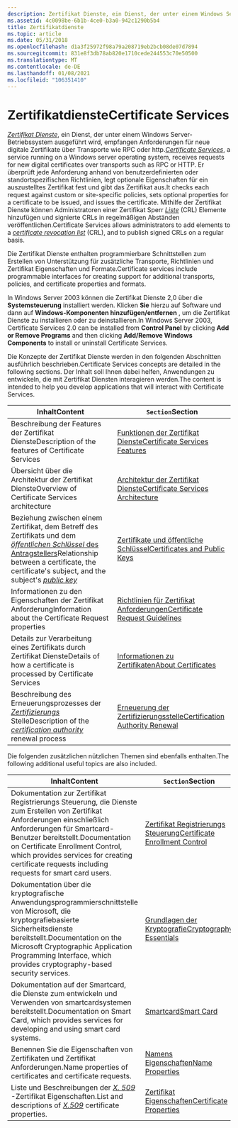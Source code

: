 ```yaml
---
description: Zertifikat Dienste, ein Dienst, der unter einem Windows Server-Betriebssystem ausgeführt wird, empfangen Anforderungen für neue digitale Zertifikate über Transporte wie RPC oder http.
ms.assetid: 4c0098be-6b1b-4ce0-b3a0-942c1290b5b4
title: Zertifikatdienste
ms.topic: article
ms.date: 05/31/2018
ms.openlocfilehash: d1a3f25972f98a79a208719eb2bcb08de07d7894
ms.sourcegitcommit: 831e8f3db78ab820e1710cede244553c70e50500
ms.translationtype: MT
ms.contentlocale: de-DE
ms.lasthandoff: 01/08/2021
ms.locfileid: "106351410"
---
```

# <a name="certificate-services"></a><span data-ttu-id="7fa41-103">Zertifikatdienste</span><span class="sxs-lookup"><span data-stu-id="7fa41-103">Certificate Services</span></span>

<span data-ttu-id="7fa41-104">[*Zertifikat Dienste*](../secgloss/c-gly.md), ein Dienst, der unter einem Windows Server-Betriebssystem ausgeführt wird, empfangen Anforderungen für neue digitale Zertifikate über Transporte wie RPC oder http.</span><span class="sxs-lookup"><span data-stu-id="7fa41-104">[*Certificate Services*](../secgloss/c-gly.md), a service running on a Windows server operating system, receives requests for new digital certificates over transports such as RPC or HTTP.</span></span> <span data-ttu-id="7fa41-105">Er überprüft jede Anforderung anhand von benutzerdefinierten oder standortspezifischen Richtlinien, legt optionale Eigenschaften für ein auszustelltes Zertifikat fest und gibt das Zertifikat aus.</span><span class="sxs-lookup"><span data-stu-id="7fa41-105">It checks each request against custom or site-specific policies, sets optional properties for a certificate to be issued, and issues the certificate.</span></span> <span data-ttu-id="7fa41-106">Mithilfe der Zertifikat Dienste können Administratoren einer Zertifikat Sperr [*Liste*](../secgloss/c-gly.md) (CRL) Elemente hinzufügen und signierte CRLs in regelmäßigen Abständen veröffentlichen.</span><span class="sxs-lookup"><span data-stu-id="7fa41-106">Certificate Services allows administrators to add elements to a [*certificate revocation list*](../secgloss/c-gly.md) (CRL), and to publish signed CRLs on a regular basis.</span></span>

<span data-ttu-id="7fa41-107">Die Zertifikat Dienste enthalten programmierbare Schnittstellen zum Erstellen von Unterstützung für zusätzliche Transporte, Richtlinien und Zertifikat Eigenschaften und Formate.</span><span class="sxs-lookup"><span data-stu-id="7fa41-107">Certificate services include programmable interfaces for creating support for additional transports, policies, and certificate properties and formats.</span></span>

<span data-ttu-id="7fa41-108">In Windows Server 2003 können die Zertifikat Dienste 2,0 über die **Systemsteuerung** installiert werden. Klicken **Sie** hierzu auf Software und dann auf **Windows-Komponenten hinzufügen/entfernen** , um die Zertifikat Dienste zu installieren oder zu deinstallieren.</span><span class="sxs-lookup"><span data-stu-id="7fa41-108">In Windows Server 2003, Certificate Services 2.0 can be installed from **Control Panel** by clicking **Add or Remove Programs** and then clicking **Add/Remove Windows Components** to install or uninstall Certificate Services.</span></span>

<span data-ttu-id="7fa41-109">Die Konzepte der Zertifikat Dienste werden in den folgenden Abschnitten ausführlich beschrieben.</span><span class="sxs-lookup"><span data-stu-id="7fa41-109">Certificate Services concepts are detailed in the following sections.</span></span> <span data-ttu-id="7fa41-110">Der Inhalt soll Ihnen dabei helfen, Anwendungen zu entwickeln, die mit Zertifikat Diensten interagieren werden.</span><span class="sxs-lookup"><span data-stu-id="7fa41-110">The content is intended to help you develop applications that will interact with Certificate Services.</span></span>



| <span data-ttu-id="7fa41-111">Inhalt</span><span class="sxs-lookup"><span data-stu-id="7fa41-111">Content</span></span>                                                                                                                                                           | <span data-ttu-id="7fa41-112">`Section`</span><span class="sxs-lookup"><span data-stu-id="7fa41-112">Section</span></span>                                                                    |
|-------------------------------------------------------------------------------------------------------------------------------------------------------------------|----------------------------------------------------------------------------|
| <span data-ttu-id="7fa41-113">Beschreibung der Features der Zertifikat Dienste</span><span class="sxs-lookup"><span data-stu-id="7fa41-113">Description of the features of Certificate Services</span></span>                                                                                                               | [<span data-ttu-id="7fa41-114">Funktionen der Zertifikat Dienste</span><span class="sxs-lookup"><span data-stu-id="7fa41-114">Certificate Services Features</span></span>](certificate-services-features.md)         |
| <span data-ttu-id="7fa41-115">Übersicht über die Architektur der Zertifikat Dienste</span><span class="sxs-lookup"><span data-stu-id="7fa41-115">Overview of Certificate Services architecture</span></span>                                                                                                                     | [<span data-ttu-id="7fa41-116">Architektur der Zertifikat Dienste</span><span class="sxs-lookup"><span data-stu-id="7fa41-116">Certificate Services Architecture</span></span>](certificate-services-architecture.md) |
| <span data-ttu-id="7fa41-117">Beziehung zwischen einem Zertifikat, dem Betreff des Zertifikats und dem [ *öffentlichen Schlüssel* des Antragstellers](../secgloss/p-gly.md)</span><span class="sxs-lookup"><span data-stu-id="7fa41-117">Relationship between a certificate, the certificate's subject, and the subject's [*public key*](../secgloss/p-gly.md)</span></span> | [<span data-ttu-id="7fa41-118">Zertifikate und öffentliche Schlüssel</span><span class="sxs-lookup"><span data-stu-id="7fa41-118">Certificates and Public Keys</span></span>](certificates-and-public-keys.md)           |
| <span data-ttu-id="7fa41-119">Informationen zu den Eigenschaften der Zertifikat Anforderung</span><span class="sxs-lookup"><span data-stu-id="7fa41-119">Information about the Certificate Request properties</span></span>                                                                                                              | [<span data-ttu-id="7fa41-120">Richtlinien für Zertifikat Anforderungen</span><span class="sxs-lookup"><span data-stu-id="7fa41-120">Certificate Request Guidelines</span></span>](certificate-request-guidelines.md)       |
| <span data-ttu-id="7fa41-121">Details zur Verarbeitung eines Zertifikats durch Zertifikat Dienste</span><span class="sxs-lookup"><span data-stu-id="7fa41-121">Details of how a certificate is processed by Certificate Services</span></span>                                                                                                 | [<span data-ttu-id="7fa41-122">Informationen zu Zertifikaten</span><span class="sxs-lookup"><span data-stu-id="7fa41-122">About Certificates</span></span>](about-certificates.md)                               |
| <span data-ttu-id="7fa41-123">Beschreibung des Erneuerungsprozesses der [*Zertifizierungs*](../secgloss/c-gly.md) Stelle</span><span class="sxs-lookup"><span data-stu-id="7fa41-123">Description of the [*certification authority*](../secgloss/c-gly.md) renewal process</span></span>        | [<span data-ttu-id="7fa41-124">Erneuerung der Zertifizierungsstelle</span><span class="sxs-lookup"><span data-stu-id="7fa41-124">Certification Authority Renewal</span></span>](certification-authority-renewal.md)     |



 

<span data-ttu-id="7fa41-125">Die folgenden zusätzlichen nützlichen Themen sind ebenfalls enthalten.</span><span class="sxs-lookup"><span data-stu-id="7fa41-125">The following additional useful topics are also included.</span></span>



| <span data-ttu-id="7fa41-126">Inhalt</span><span class="sxs-lookup"><span data-stu-id="7fa41-126">Content</span></span>                                                                                                                                             | <span data-ttu-id="7fa41-127">`Section`</span><span class="sxs-lookup"><span data-stu-id="7fa41-127">Section</span></span>                                                              |
|-----------------------------------------------------------------------------------------------------------------------------------------------------|----------------------------------------------------------------------|
| <span data-ttu-id="7fa41-128">Dokumentation zur Zertifikat Registrierungs Steuerung, die Dienste zum Erstellen von Zertifikat Anforderungen einschließlich Anforderungen für Smartcard-Benutzer bereitstellt.</span><span class="sxs-lookup"><span data-stu-id="7fa41-128">Documentation on Certificate Enrollment Control, which provides services for creating certificate requests including requests for smart card users.</span></span> | [<span data-ttu-id="7fa41-129">Zertifikat Registrierungs Steuerung</span><span class="sxs-lookup"><span data-stu-id="7fa41-129">Certificate Enrollment Control</span></span>](certificate-enrollment-control.md) |
| <span data-ttu-id="7fa41-130">Dokumentation über die kryptografische Anwendungsprogrammierschnittstelle von Microsoft, die kryptografiebasierte Sicherheitsdienste bereitstellt.</span><span class="sxs-lookup"><span data-stu-id="7fa41-130">Documentation on the Microsoft Cryptographic Application Programming Interface, which provides cryptography-based security services.</span></span>                | [<span data-ttu-id="7fa41-131">Grundlagen der Kryptografie</span><span class="sxs-lookup"><span data-stu-id="7fa41-131">Cryptography Essentials</span></span>](cryptography-essentials.md)               |
| <span data-ttu-id="7fa41-132">Dokumentation auf der Smartcard, die Dienste zum entwickeln und Verwenden von smartcardsystemen bereitstellt.</span><span class="sxs-lookup"><span data-stu-id="7fa41-132">Documentation on Smart Card, which provides services for developing and using smart card systems.</span></span>                                                   | [<span data-ttu-id="7fa41-133">Smartcard</span><span class="sxs-lookup"><span data-stu-id="7fa41-133">Smart Card</span></span>](../secauthn/smart-card-authentication.md)                     |
| <span data-ttu-id="7fa41-134">Benennen Sie die Eigenschaften von Zertifikaten und Zertifikat Anforderungen.</span><span class="sxs-lookup"><span data-stu-id="7fa41-134">Name properties of certificates and certificate requests.</span></span>                                                                                           | [<span data-ttu-id="7fa41-135">Namens Eigenschaften</span><span class="sxs-lookup"><span data-stu-id="7fa41-135">Name Properties</span></span>](name-properties.md)                               |
| <span data-ttu-id="7fa41-136">Liste und Beschreibungen der [*X. 509*](../secgloss/x-gly.md) -Zertifikat Eigenschaften.</span><span class="sxs-lookup"><span data-stu-id="7fa41-136">List and descriptions of [*X.509*](../secgloss/x-gly.md) certificate properties.</span></span>                                  | [<span data-ttu-id="7fa41-137">Zertifikat Eigenschaften</span><span class="sxs-lookup"><span data-stu-id="7fa41-137">Certificate Properties</span></span>](certificate-properties.md)                 |



 

 

 
